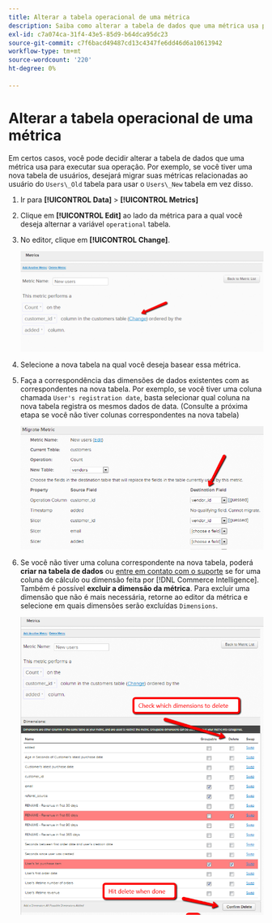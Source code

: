```yaml
---
title: Alterar a tabela operacional de uma métrica
description: Saiba como alterar a tabela de dados que uma métrica usa para executar sua operação.
exl-id: c7a074ca-31f4-43e5-85d9-b64dca95dc23
source-git-commit: c7f6bacd49487cd13c4347fe6dd46d6a10613942
workflow-type: tm+mt
source-wordcount: '220'
ht-degree: 0%

---
```


# Alterar a tabela operacional de uma métrica

Em certos casos, você pode decidir alterar a tabela de dados que uma métrica usa para executar sua operação. Por exemplo, se você tiver uma nova tabela de usuários, desejará migrar suas métricas relacionadas ao usuário do  `Users\_Old` tabela para usar o `Users\_New` tabela em vez disso.

1. Ir para **[!UICONTROL Data]** > **[!UICONTROL Metrics]**
1. Clique em **[!UICONTROL Edit]** ao lado da métrica para a qual você deseja alternar a variável `operational` tabela.
1. No editor, clique em **[!UICONTROL Change]**.

   ![](../../assets/change-metrics-1.png)
1. Selecione a nova tabela na qual você deseja basear essa métrica.
1. Faça a correspondência das dimensões de dados existentes com as correspondentes na nova tabela. Por exemplo, se você tiver uma coluna chamada `User's registration date`, basta selecionar qual coluna na nova tabela registra os mesmos dados de data. (Consulte a próxima etapa se você não tiver colunas correspondentes na nova tabela)

   ![](../../assets/change-metrics-2.png)

1. Se você não tiver uma coluna correspondente na nova tabela, poderá **criar na tabela de dados** ou [entre em contato com o suporte](https://experienceleague.adobe.com/docs/commerce-knowledge-base/kb/troubleshooting/miscellaneous/mbi-service-policies.html) se for uma coluna de cálculo ou dimensão feita por [!DNL Commerce Intelligence]. Também é possível **excluir a dimensão da métrica**. Para excluir uma dimensão que não é mais necessária, retorne ao editor da métrica e selecione em quais dimensões serão excluídas `Dimensions`.

   ![](../../assets/change-metrics-3.png)
